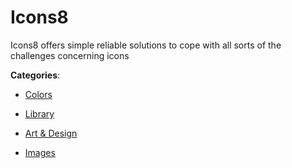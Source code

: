 # Icons8

Icons8 offers simple reliable solutions to cope with all sorts of the challenges concerning icons

**Categories**:

- [Colors](https://github/apis-list/apis-list#colors)

- [Library](https://github/apis-list/apis-list#library)

- [Art & Design](https://github/apis-list/apis-list#art-and-design)

- [Images](https://github/apis-list/apis-list#images)



